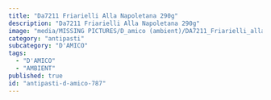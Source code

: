 ```yaml
---
title: "Da7211 Friarielli Alla Napoletana 290g"
description: "Da7211 Friarielli Alla Napoletana 290g"
image: "media/MISSING PICTURES/D_amico (ambient)/DA7211_Friarielli_alla_Napoletana_290g.jpg"
category: "antipasti"
subcategory: "D'AMICO"
tags:
  - "D'AMICO"
  - "AMBIENT"
published: true
id: "antipasti-d-amico-787"
---
```

